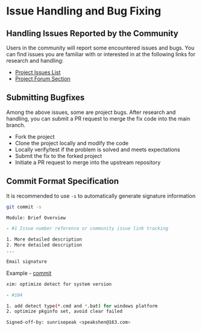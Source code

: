 # Issue Handling and Bug Fixing

## Handling Issues Reported by the Community

Users in the community will report some encountered issues and bugs. You can find issues you are familiar with or interested in at the following links for research and handling:

- [Project Issues List](https://github.com/d2learn/xlings/issues)
- [Project Forum Section](https://forum.d2learn.org/category/9/xlings)

## Submitting Bugfixes

Among the above issues, some are project bugs. After research and handling, you can submit a PR request to merge the fix code into the main branch.

- Fork the project
- Clone the project locally and modify the code
- Locally verify/test if the problem is solved and meets expectations
- Submit the fix to the forked project
- Initiate a PR request to merge into the upstream repository

## Commit Format Specification

It is recommended to use `-s` to automatically generate signature information

```bash
git commit -s
```

```bash
Module: Brief Overview

- #1 Issue number reference or community issue link tracking

1. More detailed description
2. More detailed description
...

Email signature
```

Example - [commit](https://github.com/d2learn/xlings/commit/83418817c2c1619f14714a87235967240fd0bd13)

```bash
xim: optimize detect for system version

- #104

1. add detect type(*.cmd and *.bat) for windows platform
2. optimize pkginfo set, avoid clear failed

Signed-off-by: sunrisepeak <speakshen@163.com>

```
